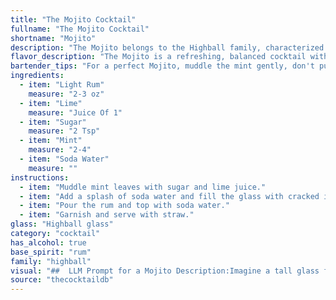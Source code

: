 ```yaml
---
title: "The Mojito Cocktail"
fullname: "The Mojito Cocktail"
shortname: "Mojito"
description: "The Mojito belongs to the Highball family, characterized by its tall, chilled presentation and combination of spirits, mixers, and ice.  Originating in Cuba, the Mojito's origins can be traced back to a 16th-century drink called Draque made with sugarcane juice, lime, and mint. "
flavor_description: "The Mojito is a refreshing, balanced cocktail with a vibrant, herbal kick. The light rum provides a subtle sweetness and a touch of warmth, while the lime juice adds a tartness that balances the sugar. Fresh mint leaves infuse the drink with a cool, minty aroma and flavor, and the soda water provides a crisp, bubbly finish.  "
bartender_tips: "For a perfect Mojito, muddle the mint gently, don't pulverize it. Use a light touch with the sugar, just enough to dissolve. Add the rum after the soda, as it will sink to the bottom. For a refreshing twist, add a lime wheel to the glass before muddling. Don't forget the ice! "
ingredients:
  - item: "Light Rum"
    measure: "2-3 oz"
  - item: "Lime"
    measure: "Juice Of 1"
  - item: "Sugar"
    measure: "2 Tsp"
  - item: "Mint"
    measure: "2-4"
  - item: "Soda Water"
    measure: ""
instructions:
  - item: "Muddle mint leaves with sugar and lime juice."
  - item: "Add a splash of soda water and fill the glass with cracked ice."
  - item: "Pour the rum and top with soda water."
  - item: "Garnish and serve with straw."
glass: "Highball glass"
category: "cocktail"
has_alcohol: true
base_spirit: "rum"
family: "highball"
visual: "##  LLM Prompt for a Mojito Description:Imagine a tall glass filled with crushed ice, the surface glistening with condensation.  The glass is adorned with a vibrant green hue, created by a lush cluster of fresh mint leaves delicately muddled with lime wedges.  A clear, light rum rests beneath, creating a subtle golden shimmer.  The entire concoction is topped with sparkling soda water, forming a hazy, effervescent crown.  A sprig of fresh mint and a slice of lime garnish the rim, adding a final touch of freshness and elegance.  **Describe the Mojito, capturing its refreshing color, vibrant texture, and the interplay of its ingredients.** "
source: "thecocktaildb"
---
```


